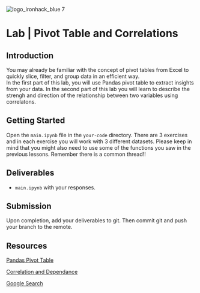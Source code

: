 ![logo_ironhack_blue 7](https://user-images.githubusercontent.com/23629340/40541063-a07a0a8a-601a-11e8-91b5-2f13e4e6b441.png)

# Lab | Pivot Table and Correlations

## Introduction
You may already be familiar with the concept of pivot tables from Excel to quickly slice, filter, and group data in an efficient way.  
In the first part of this lab, you will use Pandas pivot table to extract insights from your data. In the second part of this lab you will learn to describe the strengh and direction of the relationship between two variables using correlatons.

## Getting Started
Open the `main.ipynb` file in the `your-code` directory. There are 3 exercises and in each exercise you will work with 3 different datasets. Please keep in mind that you might also need to use some of the functions you saw in the previous lessons. Remember there is a common thread!! 

## Deliverables
- `main.ipynb` with your responses.

## Submission
Upon completion, add your deliverables to git. Then commit git and push your branch to the remote.

## Resources
[Pandas Pivot Table](https://pandas.pydata.org/pandas-docs/stable/generated/pandas.pivot_table.html)

[Correlation and Dependance](https://en.wikipedia.org/wiki/Correlation_and_dependence)

[Google Search](https://www.google.com/search?q=pandas+python)
